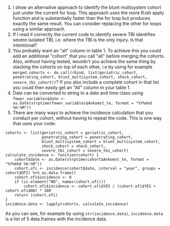 1. I show an alternative approach to identify the blunt multisystem cohort just under the current for loop. This approach uses the more R:ish apply function and is substantially faster than the for loop but produces exactly the same result. You can consider replacing the other for loops using a similar approach.
2. If I read it correctly the current code to identify severe TBI identifies severe isolated TBI, i.e. where the TBI is the only injury. Is that intentional?
3. You probably want an "all" column in table 1. To achieve this you could add an additional "cohort" that you call "all" before merging the cohorts. Also, without having tested, wouldn't you achieve the same thing by stacking the cohorts on top of each other, i.e by using for example `merged.cohorts <- do.call(rbind, list(geriatric_cohort, penetrating_cohort, blunt_multisystem_cohort, shock_cohort, severe_tbi_cohort))`? If you also include a complete cohort in that list you could then easily get an "All" column in your table 1.
4. Date can be converted to string to a date and time class using `fewer_variables$date <- as.Date(strptime(fewer_variables$Ankomst_te, format = "%Y%m%d %H:%M"))`
5. There are many ways to achieve the incidence calculation that you conduct per cohort, without having to repeat the code. This is one way that uses your code:

```{r}
cohorts <- list(geriatric_cohort = geriatric_cohort,
                penetrating_cohort = penetrating_cohort,
                blunt_multisystem_cohort = blunt_multisystem_cohort,
                shock_cohort = shock_cohort,
                severe_tbi_cohort = severe_tbi_cohort)
calculate_incidence <- function(cohort) {
    cohort$date <- as.Date(strptime(cohort$Ankomst_te, format = "%Y%m%d %H:%M"))
    cohort.ofi <- incidence(cohort$date, interval = "year", groups = cohort$OFI) %>% as.data.frame()
    cohort.ofi$incidence <- 0
    if (is.element("NO", names(cohort.ofi)))
        cohort.ofi$incidence <- cohort.ofi$YES / (cohort.ofi$YES + cohort.ofi$NO) * 100
    return (cohort.ofi)
}
incidence.data <- lapply(cohorts, calculate_incidence)
```

As you can see, for example by using `str(incidence.data)`, `incidence.data` is a list of 5 data.frames with the incidence data.
